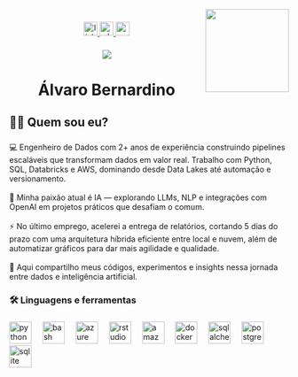 <img align="right" height="150" src="https://media.licdn.com/dms/image/v2/D4E03AQHJqcWNkdLhBw/profile-displayphoto-shrink_800_800/profile-displayphoto-shrink_800_800/0/1732119396007?e=1758153600&v=beta&t=rDSHIGv7MqHYYYXcODUQ_doFDfVLu0jtL8OpTn_Rsxw"  />

###

<div align="center">
  <a href="https://www.linkedin.com/in/alvaro-bernardino/" target="_blank">
    <img src="https://img.shields.io/static/v1?message=LinkedIn&logo=linkedin&label=&color=0077B5&logoColor=white&labelColor=&style=for-the-badge" height="25" alt="linkedin logo"  />
  </a>
  <a href="https://wa.me/5519998398013" target="_blank">
    <img src="https://img.shields.io/static/v1?message=Whatsapp&logo=whatsapp&label=&color=25D366&logoColor=white&labelColor=&style=for-the-badge" height="25" alt="whatsapp logo"  />
  </a>
  <a href="mailto:alvarofbernardino@gmail.com" target="_blank">
    <img src="https://img.shields.io/static/v1?message=Gmail&logo=gmail&label=&color=D14836&logoColor=white&labelColor=&style=for-the-badge" height="25" alt="gmail logo"  />
  </a>
</div>

###

<div align="center">
  <img src="https://visitor-badge.laobi.icu/badge?page_id=AlvaroBernardino.AlvaroBernardino&"  />
</div>

###

<h1 align="center">Álvaro Bernardino</h1>

###

<h2 align="left">👩‍💻  Quem sou eu?</h2>

###

<p align="left">💻 Engenheiro de Dados com 2+ anos de experiência construindo pipelines escaláveis que transformam dados em valor real. Trabalho com Python, SQL, Databricks e AWS, dominando desde Data Lakes até automação e versionamento.<br><br>🤖 Minha paixão atual é IA — explorando LLMs, NLP e integrações com OpenAI em projetos práticos que desafiam o comum.<br><br>⚡ No último emprego, acelerei a entrega de relatórios, cortando 5 dias do prazo com uma arquitetura híbrida eficiente entre local e nuvem, além de automatizar gráficos para dar mais agilidade e qualidade.<br><br>📂 Aqui compartilho meus códigos, experimentos e insights nessa jornada entre dados e inteligência artificial.</p>

###

<h3 align="left">🛠 Linguagens e ferramentas</h3>

###

<div align="left">
  <img src="https://cdn.jsdelivr.net/gh/devicons/devicon/icons/python/python-original.svg" height="40" alt="python logo"  />
  <img width="12" />
  <img src="https://skillicons.dev/icons?i=bash" height="40" alt="bash logo"  />
  <img width="12" />
  <img src="https://skillicons.dev/icons?i=azure" height="40" alt="azure logo"  />
  <img width="12" />
  <img src="https://cdn.jsdelivr.net/gh/devicons/devicon/icons/rstudio/rstudio-original.svg" height="40" alt="rstudio logo"  />
  <img width="12" />
  <img src="https://skillicons.dev/icons?i=aws" height="40" alt="amazonwebservices logo"  />
  <img width="12" />
  <img src="https://cdn.jsdelivr.net/gh/devicons/devicon/icons/docker/docker-plain-wordmark.svg" height="40" alt="docker logo"  />
  <img width="12" />
  <img src="https://cdn.jsdelivr.net/gh/devicons/devicon/icons/sqlalchemy/sqlalchemy-original.svg" height="40" alt="sqlalchemy logo"  />
  <img width="12" />
  <img src="https://cdn.jsdelivr.net/gh/devicons/devicon/icons/postgresql/postgresql-original.svg" height="40" alt="postgresql logo"  />
  <img width="12" />
  <img src="https://cdn.jsdelivr.net/gh/devicons/devicon/icons/sqlite/sqlite-original.svg" height="40" alt="sqlite logo"  />
</div>

###
